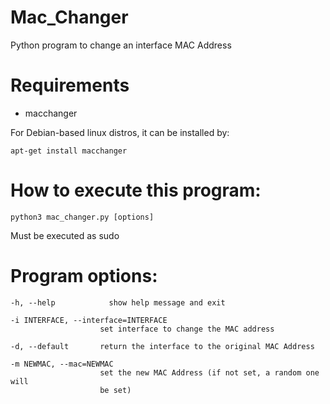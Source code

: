 # Mac_Changer
Python program to change an interface MAC Address 

# Requirements
- macchanger

For Debian-based linux distros, it can be installed by:
```
apt-get install macchanger
```

# How to execute this program:
```
python3 mac_changer.py [options]
```
Must be executed as sudo

# Program options:
```
-h, --help            show help message and exit

-i INTERFACE, --interface=INTERFACE
                    set interface to change the MAC address

-d, --default       return the interface to the original MAC Address

-m NEWMAC, --mac=NEWMAC
                    set the new MAC Address (if not set, a random one will
                    be set)
```
